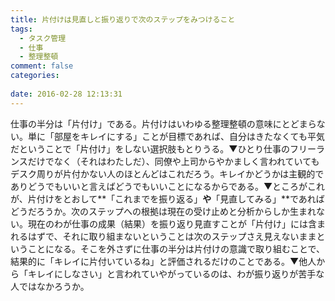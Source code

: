 ```yaml
---
title: 片付けは見直しと振り返りで次のステップをみつけること
tags:
  - タスク管理
  - 仕事
  - 整理整頓
comment: false
categories:
   
date: 2016-02-28 12:13:31
---
```


仕事の半分は「片付け」である。片付けはいわゆる整理整頓の意味にとどまらない。単に「部屋をキレイにする」ことが目標であれば、自分はきたなくても平気だということで「片付け」をしない選択肢もとりうる。▼ひとり仕事のフリーランスだけでなく（それはわたしだ）、同僚や上司からやかましく言われていてもデスク周りが片付かない人のほとんどはこれだろう。キレイかどうかは主観的でありどうでもいいと言えばどうでもいいことになるからである。▼ところがこれが、片付けをとおして**「これまでを振り返る」**や**「見直してみる」**であればどうだろうか。次のステップへの根拠は現在の受け止めと分析からしか生まれない。現在のわが仕事の成果（結果）を振り返り見直すことが「片付け」には含まれるはずで、それに取り組まないということは次のステップさえ見えないままということになる。そこを外さずに仕事の半分は片付けの意識で取り組むことで、結果的に「キレイに片付いているね」と評価されるだけのことである。▼他人から「キレイにしなさい」と言われていやがっているのは、わが振り返りが苦手な人ではなかろうか。